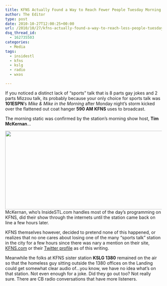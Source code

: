 ```yaml
---
title: KFNS Actually Found a Way to Reach Fewer People Tuesday Morning
author: The Editor
type: post
date: 2010-10-27T12:00:25+00:00
url: /2010/10/27/kfns-actually-found-a-way-to-reach-less-people-tuesday-morning/
dsq_thread_id:
  - 162735503
categories:
  - Media
tags:
  - insidestl
  - kfns
  - kslg
  - radio
  - wxos

---
```

If you noticed a distinct lack of &#8220;sports&#8221; talk that is 8 parts gay jokes and 2 parts Mizzou talk, its probably because your only choice for sports talk was **101ESPN**&#8216;s _Mike & Mike in the Morning_ after Monday night&#8217;s storm kicked over the flattened out coat hanger **590 AM KFNS** uses to broadcast.

The morning static was confirmed by the station&#8217;s morning show host, **Tim McKernan**&#8230;

[<img class="aligncenter size-full wp-image-7540" title="tmckernan_kfns_tweet" src="http://media.punchingkitty.com/wordpress/2010/10/tmckernan_kfns_tweet.png" alt="" width="521" height="253" />][1]McKernan, who&#8217;s InsideSTL.com handles most of the day&#8217;s programming on KFNS, did their show through the internets until the station came back on line a few hours later.

KFNS themselves however, decided to pretend none of this happened, or realizes that no one cares about losing one of the many &#8220;sports talk&#8221; station in the city for a few hours since there was nary a mention on their site, <a href="http://www.kfns.com/kfnsindex.aspx" target="_blank">KFNS.com</a> or their <a href="http://twitter.com/#!/590thefanKFNS" target="_blank">Twitter profile</a> as of this writing.

Meanwhile the folks at KFNS sister station **KSLG 1380** remained on the air so that the homeless guy sitting outside the 1380 offices on the Landing could get somewhat clear audio of&#8230;you know, we have no idea what&#8217;s on that station. Not even enough for a joke. Did they go out too? Not really sure. There are CB radio conversations that have more listeners.

 [1]: http://media.punchingkitty.com/wordpress/2010/10/tmckernan_kfns_tweet.png
